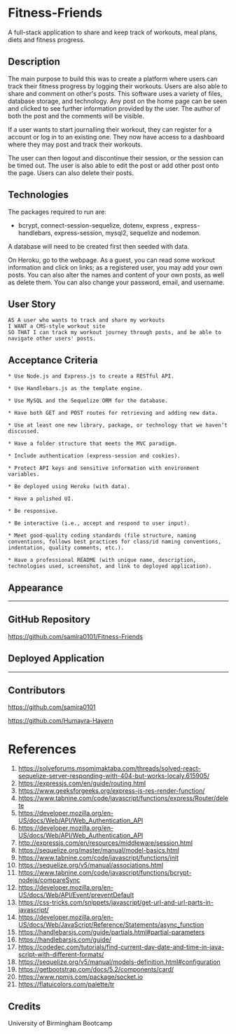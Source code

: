 # Fitness-Friends
A full-stack application to share and keep track of workouts, meal plans, diets and fitness progress.

## Description
The main purpose to build this was to create a platform where users can track their fitness progress by logging their workouts. Users are also able to share and comment on other's posts. This software uses a variety of files, database storage, and technology. Any post on the home page can be seen and clicked to see further information provided by the user. The author of both the post and the comments will be visible.

If a user wants to start journalling their workout, they can register for a account or log in to an existing one. They now have access to a dashboard where they may post and track their workouts.

The user can then logout and discontinue their session, or the session can be timed out. The user is also able to edit the post or add other post onto the page. Users can also delete their posts.

## Technologies
The packages required to run are:

* bcrypt, connect-session-sequelize, dotenv, express , express-handlebars, express-session, mysql2, sequelize and nodemon.

A database will need to be created first then seeded with data.

On Heroku, go to the webpage. As a guest, you can read some workout information and click on links; as a registered user, you may add your own posts. You can also alter the names and content of your own posts, as well as delete them. You can also change your password, email, and username.

## User Story
```
AS A user who wants to track and share my workouts
I WANT a CMS-style workout site
SO THAT I can track my workout journey through posts, and be able to navigate other users' posts. 
```

## Acceptance Criteria
```
* Use Node.js and Express.js to create a RESTful API.

* Use Handlebars.js as the template engine. 

* Use MySQL and the Sequelize ORM for the database.

* Have both GET and POST routes for retrieving and adding new data.

* Use at least one new library, package, or technology that we haven’t discussed. 

* Have a folder structure that meets the MVC paradigm.

* Include authentication (express-session and cookies).

* Protect API keys and sensitive information with environment variables.

* Be deployed using Heroku (with data).

* Have a polished UI.

* Be responsive. 

* Be interactive (i.e., accept and respond to user input).

* Meet good-quality coding standards (file structure, naming conventions, follows best practices for class/id naming conventions, indentation, quality comments, etc.).

* Have a professional README (with unique name, description, technologies used, screenshot, and link to deployed application).
```
## Appearance
---
## GitHub Repository
https://github.com/samira0101/Fitness-Friends
## Deployed Application
---
## Contributors
https://github.com/samira0101

https://github.com/Humayra-Hayern

# References
1. https://solveforums.msomimaktaba.com/threads/solved-react-sequelize-server-responding-with-404-but-works-localy.615905/
2. https://expressjs.com/en/guide/routing.html
3. https://www.geeksforgeeks.org/express-js-res-render-function/
4. https://www.tabnine.com/code/javascript/functions/express/Router/delete
5. https://developer.mozilla.org/en-US/docs/Web/API/Web_Authentication_API
6. https://developer.mozilla.org/en-US/docs/Web/API/Web_Authentication_API
7. http://expressjs.com/en/resources/middleware/session.html
8. https://sequelize.org/master/manual/model-basics.html
9. https://www.tabnine.com/code/javascript/functions/init
10. https://sequelize.org/v5/manual/associations.html
11. https://www.tabnine.com/code/javascript/functions/bcrypt-nodejs/compareSync
12. https://developer.mozilla.org/en-US/docs/Web/API/Event/preventDefault
13. https://css-tricks.com/snippets/javascript/get-url-and-url-parts-in-javascript/
14. https://developer.mozilla.org/en-US/docs/Web/JavaScript/Reference/Statements/async_function
15. https://handlebarsjs.com/guide/partials.html#partial-parameters
16. https://handlebarsjs.com/guide/
17. https://codedec.com/tutorials/find-current-day-date-and-time-in-java-script-with-different-formats/
18. https://sequelize.org/v5/manual/models-definition.html#configuration
19. https://getbootstrap.com/docs/5.2/components/card/
20. https://www.npmjs.com/package/socket.io
21. https://flatuicolors.com/palette/tr

## Credits
University of Birmingham Bootcamp
